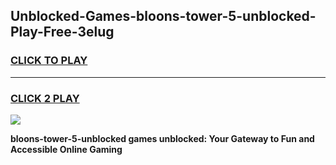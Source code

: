 
## Unblocked-Games-bloons-tower-5-unblocked-Play-Free-3elug
<h3>
<a href="https://premium76.site?title=bloons-tower-5-unblocked&ref=23A">CLICK TO PLAY</a></h3>
<hr>

<h3>
<a href="https://premium76.site?title=bloons-tower-5-unblocked&ref=23A">CLICK 2 PLAY</a>
  
</h3>

<a href="https://premium76.site?title=bloons-tower-5-unblocked&ref=23A"><img src="https://clearcache.store/games.png"></a>


**bloons-tower-5-unblocked games unblocked: Your Gateway to Fun and Accessible Online Gaming**
